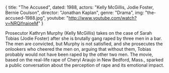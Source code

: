{
  title: "The Accused",
  dated: 1988,
  actors: "Kelly McGillis, Jodie Foster, Bernie Coulson",
  director: "Jonathan Kaplan",
  genre: "Drama",
  img: "the-accused-1988.jpg",
  youtube: "http://www.youtube.com/watch?v=NRQifnaioeM"
}

Prosecutor Kathryn Murphy (Kelly McGillis) takes on the case of Sarah Tobias (Jodie Foster) after she is brutally gang raped by three men in a bar. The men are convicted, but Murphy is not satisfied, and she prosecutes the onlookers who cheered the men on, arguing that without them, Tobias probably would not have been raped by the other two men. The movie, based on the real-life rape of Cheryl Araujo in New Bedford, Mass., sparked a public conversation about the perception of rape and its emotional impact.